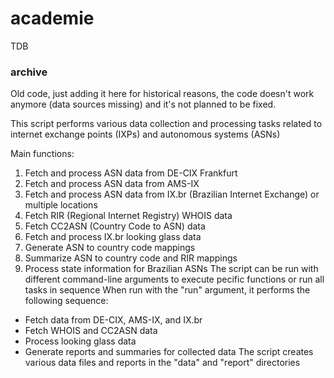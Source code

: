 # academie

TDB

### archive

Old code, just adding it here for historical reasons, the code doesn't work anymore (data sources missing) and it's not planned to be fixed.

This script performs various data collection and processing tasks related to internet exchange points (IXPs) and autonomous systems (ASNs)

Main functions:
 1. Fetch and process ASN data from DE-CIX Frankfurt
 2. Fetch and process ASN data from AMS-IX
 3. Fetch and process ASN data from IX.br (Brazilian Internet Exchange) or multiple locations
 4. Fetch RIR (Regional Internet Registry) WHOIS data
 5. Fetch CC2ASN (Country Code to ASN) data
 6. Fetch and process IX.br looking glass data
 7. Generate ASN to country code mappings
 8. Summarize ASN to country code and RIR mappings
 9. Process state information for Brazilian ASNs
 The script can be run with different command-line arguments to execute pecific functions or run all tasks in sequence
 When run with the "run" argument, it performs the following sequence:
 - Fetch data from DE-CIX, AMS-IX, and IX.br
 - Fetch WHOIS and CC2ASN data
 - Process looking glass data
 - Generate reports and summaries for collected data
 The script creates various data files and reports in the "data" and "report" directories
